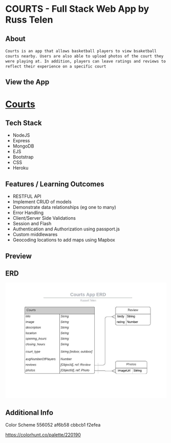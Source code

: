 # COURTS - Full Stack Web App by Russ Telen

## About

    Courts is an app that allows basketball players to view bsaketball courts nearby. Users are also able to upload photos of the court they were playing at. In addition, players can leave ratings and reviews to reflect their experience on a specific court

## View the App

# [Courts](https://russtelen-courtsapp.herokuapp.com/)

## Tech Stack

- NodeJS
- Express
- MongoDB
- EJS
- Bootstrap
- CSS
- Heroku

## Features / Learning Outcomes

- RESTFUL API
- Implement CRUD of models
- Demonstrate data relationships (eg one to many)
- Error Handling
- Client/Server Side Validations
- Session and Flash
- Authentication and Authorization using passport.js
- Custom middlewares
- Geocoding locations to add maps using Mapbox

## Preview

## ERD

![ERD]("../../public/readme/Courts-ERD.jpeg)

## Additional Info

Color Scheme
556052
af6b58
cbbcb1
f2efea

https://colorhunt.co/palette/220190
